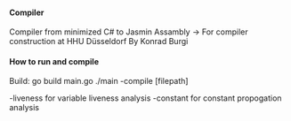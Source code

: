 #### Compiler
Compiler from minimized C# to Jasmin Assambly
-> For compiler construction at HHU Düsseldorf
By Konrad Burgi



#### How to run and compile
Build:
go build main.go
./main -compile [filepath]

-liveness for variable liveness analysis
-constant for constant propogation analysis